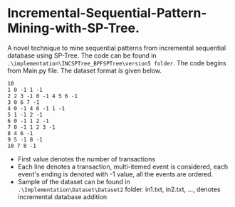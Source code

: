 # Incremental-Sequential-Pattern-Mining-with-SP-Tree.
A novel technique to mine sequential patterns from incremental sequential database using SP-Tree. The code can be found in `.\implementation\INCSPTree_BPFSPTree\version5 folder`. The code begins from Main.py file. The dataset format is given below. 

```
10
1 0 -1 1 -1
2 2 3 -1 0 -1 4 5 6 -1
3 0 6 7 -1
4 0 -1 4 6 -1 1 -1
5 1 -1 2 -1
6 0 -1 1 2 -1
7 0 -1 1 2 3 -1
8 4 6 -1
9 5 -1 8 -1
10 7 8 -1
```

- First value denotes the number of transactions
- Each line denotes a transaction, multi-itemed event is considered, each event's ending is denoted with -1 value, all the events are ordered. 
- Sample of the dataset can be found in `.\Implementation\Dataset\Dataset2` folder. in1.txt, in2.txt, ..., denotes incremental database addition 
